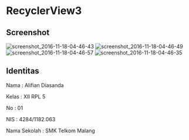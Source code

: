 # RecyclerView3

## Screenshot 
![screenshot_2016-11-18-04-46-43](https://cloud.githubusercontent.com/assets/22438078/20409759/6c784c1e-ad4d-11e6-9ae6-2a01cf3742b6.jpg)
![screenshot_2016-11-18-04-46-49](https://cloud.githubusercontent.com/assets/22438078/20409760/6caece92-ad4d-11e6-95ec-aafe855bed7f.jpg)
![screenshot_2016-11-18-04-46-57](https://cloud.githubusercontent.com/assets/22438078/20409761/6cb5193c-ad4d-11e6-9568-09b9804c4149.jpg)
![screenshot_2016-11-18-04-46-35](https://cloud.githubusercontent.com/assets/22438078/20409763/6cd23a62-ad4d-11e6-9b56-e03c02bc5515.jpg)

## Identitas

Nama          : Alifian Diasanda

Kelas         : XII RPL 5

No            : 01

NIS           : 4284/1182.063

Nama Sekolah  : SMK Telkom Malang
